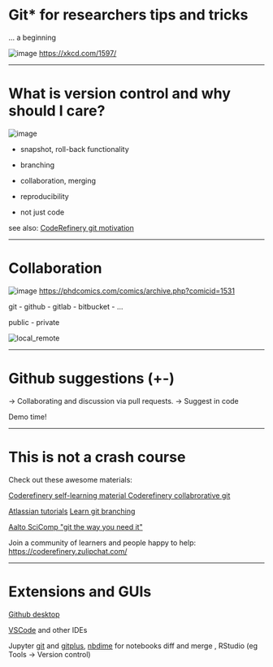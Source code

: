# Git* for researchers tips and tricks

... a beginning

![image](https://user-images.githubusercontent.com/32324155/233045375-67648e11-44fc-46f8-bd28-e3b4affe9344.png)
https://xkcd.com/1597/

---

# What is version control and why should I care?

![image](https://user-images.githubusercontent.com/32324155/233046924-ac11b227-ba4f-4814-9181-29ad5469b099.png)

* snapshot, roll-back functionality
* branching
* collaboration, merging
* reproducibility

* not just code

see also: [CodeRefinery git motivation](https://coderefinery.github.io/git-intro/motivation/)

---

# Collaboration

![image](https://user-images.githubusercontent.com/32324155/233045262-cf3a2b1d-affe-44e8-aed9-a8a4774fdf80.png)
https://phdcomics.com/comics/archive.php?comicid=1531 

git - github - gitlab - bitbucket - ...

public - private

![local_remote](https://user-images.githubusercontent.com/32324155/233041841-6b789e7c-d9cc-4b5e-8135-6c5f382f94f6.png)

---

# Github suggestions (+-)

-> Collaborating and discussion via pull requests.
-> Suggest in code

Demo time!

---

# This is not a crash course

Check out these awesome materials:

[Coderefinery self-learning material ](https://coderefinery.github.io/git-intro/)
[Coderefinery collabrorative git](https://coderefinery.github.io/git-collaborative/)

[Atlassian tutorials](https://www.atlassian.com/git/tutorials)
[Learn git branching](https://learngitbranching.js.org/)

[Aalto SciComp "git the way you need it"](https://aaltoscicomp.github.io/cheatsheets/git-the-way-you-need-it-cheatsheet.pdf)

Join a community of learners and people happy to help: https://coderefinery.zulipchat.com/ 

---

# Extensions and GUIs

[Github desktop](https://desktop.github.com/)

[VSCode](https://code.visualstudio.com/docs/sourcecontrol/overview) and other IDEs

Jupyter [git](https://github.com/jupyterlab/jupyterlab-git) and [gitplus](https://github.com/ReviewNB/jupyterlab-gitplus), [nbdime](https://github.com/jupyter/nbdime) for notebooks diff and merge , RStudio (eg Tools -> Version control)
